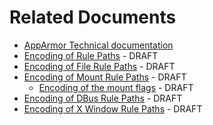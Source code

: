 Related Documents
=================

-   [AppArmor Technical documentation](Documentation#In_Depth)
-   [Encoding of Rule Paths](TechnicalDoc_RulePathEncoding) - DRAFT
-   [Encoding of File Rule Paths](TechnicalDoc_FileRuleEncoding) - DRAFT
-   [Encoding of Mount Rule Paths](TechnicalDoc_MountRuleEncoding) - DRAFT
    -   [Encoding of the mount flags](TechnicalDoc_Mount_Flags) - DRAFT
-   [Encoding of DBus Rule Paths](TechnicalDoc_DBusRuleEncoding) - DRAFT
-   [Encoding of X Window Rule Paths](TechnicalDoc_XWindowsRuleEncoding) - DRAFT

